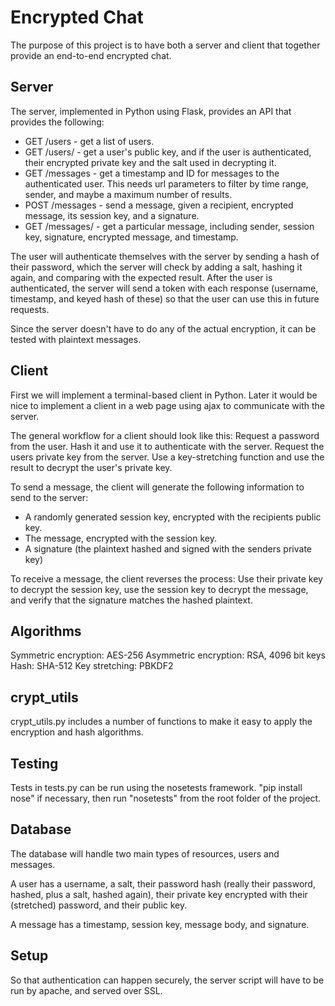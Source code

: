 Encrypted Chat
==============

The purpose of this project is to have both a server and client that together
provide an end-to-end encrypted chat.


Server
------

The server, implemented in Python using Flask, provides an API that provides
the following:

- GET /users - get a list of users.
- GET /users/<id> - get a user's public key, and if the user is authenticated,
  their encrypted private key and the salt used in decrypting it.
- GET /messages - get a timestamp and ID for messages to the authenticated
  user. This needs url parameters to filter by time range, sender, and maybe a
  maximum number of results.
- POST /messages - send a message, given a recipient, encrypted message, its
  session key, and a signature.
- GET /messages/<id> - get a particular message, including sender, session key,
  signature, encrypted message, and timestamp.

The user will authenticate themselves with the server by sending a hash of
their password, which the server will check by adding a salt, hashing it again,
and comparing with the expected result. After the user is authenticated, the
server will send a token with each response (username, timestamp, and keyed
hash of these) so that the user can use this in future requests.

Since the server doesn't have to do any of the actual encryption, it can be
tested with plaintext messages.


Client
------

First we will implement a terminal-based client in Python. Later it would be
nice to implement a client in a web page using ajax to communicate with the
server.

The general workflow for a client should look like this: Request a password
from the user. Hash it and use it to authenticate with the server. Request the
users private key from the server. Use a key-stretching function and use the
result to decrypt the user's private key.

To send a message, the client will generate the following information to send
to the server:

- A randomly generated session key, encrypted with the recipients public key.
- The message, encrypted with the session key.
- A signature (the plaintext hashed and signed with the senders private key)

To receive a message, the client reverses the process: Use their private key to
decrypt the session key, use the session key to decrypt the message, and verify
that the signature matches the hashed plaintext.


Algorithms
----------

Symmetric encryption: AES-256
Asymmetric encryption: RSA, 4096 bit keys
Hash: SHA-512
Key stretching: PBKDF2


crypt_utils
-----------

crypt_utils.py includes a number of functions to make it easy to apply the
encryption and hash algorithms.


Testing
-------

Tests in tests.py can be run using the nosetests framework. "pip install nose"
if necessary, then run "nosetests" from the root folder of the project.


Database
--------

The database will handle two main types of resources, users and messages.

A user has a username, a salt, their password hash (really their password,
hashed, plus a salt, hashed again), their private key encrypted with their
(stretched) password, and their public key.

A message has a timestamp, session key, message body, and signature.


Setup
-----

So that authentication can happen securely, the server script will have to be
run by apache, and served over SSL.

